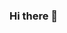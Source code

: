 ### Hi there 👋

<!--
**kshitiiij/kshitiiij** is a ✨ _special_ ✨ repository because its `README.md` (this file) appears on your GitHub profile.
Hey there
Here are some ideas to get you started:

- 🔭 I’m currently working on ...
- 🌱 I’m currently learning ...
- 👯 I’m looking to collaborate on ...
- 🤔 I’m looking for help with ...
- 💬 Ask me about ...
- 📫 How to reach me: ...
- 😄 Pronouns: ...
- ⚡ Fun fact: ...
-->
